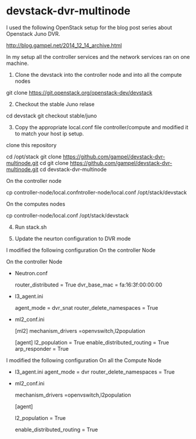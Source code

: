 devstack-dvr-multinode
======================
I used the following  OpenStack setup for the blog post series about Openstack Juno DVR. 

http://blog.gampel.net/2014_12_14_archive.html

In my setup all the controller services and the network services ran on one machine.

1) Clone the devstack into the  controller node and into all the compute nodes 

git clone https://git.openstack.org/openstack-dev/devstack

2) Checkout the stable Juno relase  

  cd devstack 
  git checkout stable/juno 

3) Copy the appropriate  local.conf file controller/compute and modified it to match your host ip setup.

clone this repository 

  cd /opt/stack 
  git clone https://github.com/gampel/devstack-dvr-multinode.git
  cd git clone https://github.com/gampel/devstack-dvr-multinode.git
  cd devstack-dvr-multinode
  
On the controller node 

  cp controller-node/local.confntroller-node/local.conf /opt/stack/devstack 

On the computes nodes 

  cp controller-node/local.conf  /opt/stack/devstack 

4) Run stack.sh

5) Update the neurton configuration   to DVR mode 

I modified the following configuration On the controller Node  

On the controller Node 
* Neutron.conf 
  
    router_distributed = True
    dvr_base_mac = fa:16:3f:00:00:00
    
* l3_agent.ini 

    agent_mode = dvr_snat
    router_delete_namespaces = True

* ml2_conf.ini 
  
  [ml2]
    mechanism_drivers =openvswitch,l2population
  
  [agent]
    l2_population = True
    enable_distributed_routing = True
    arp_responder = True

I modified the following configuration  On all the Compute  Node 

 

* l3_agent.ini 
  agent_mode = dvr
  router_delete_namespaces = True


* ml2_conf.ini 

  mechanism_drivers =openvswitch,l2population
  
  [agent]
  
    l2_population = True
  
    enable_distributed_routing = True


